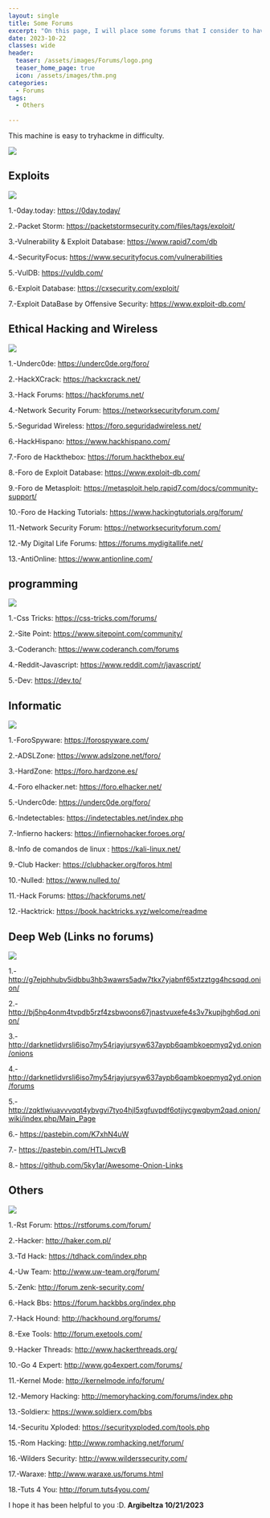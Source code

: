 ```yaml
---
layout: single
title: Some Forums 
excerpt: "On this page, I will place some forums that I consider to have good information on various topics, all focused on computer science. These are in different languages, some in English, others in Spanish, and others in different languages."
date: 2023-10-22
classes: wide
header:
  teaser: /assets/images/Forums/logo.png
  teaser_home_page: true
  icon: /assets/images/thm.png
categories:
  - Forums
tags:
  - Others
  
---
```


This machine is easy to tryhackme in difficulty.

![](/assets/images/Forums/logo2.png)

## Exploits

![](/assets/images/Forums/F-2.png) 

1.-0day.today: https://0day.today/

2.-Packet Storm: https://packetstormsecurity.com/files/tags/exploit/

3.-Vulnerability & Exploit Database: https://www.rapid7.com/db

4.-SecurityFocus: https://www.securityfocus.com/vulnerabilities

5.-VulDB: https://vuldb.com/

6.-Exploit Database: https://cxsecurity.com/exploit/

7.-Exploit DataBase by Offensive Security: https://www.exploit-db.com/

## Ethical Hacking and Wireless

![](/assets/images/Forums/F-1.png) 

1.-Underc0de: https://underc0de.org/foro/

2.-HackXCrack: https://hackxcrack.net/

3.-Hack Forums: https://hackforums.net/

4.-Network Security Forum: https://networksecurityforum.com/

5.-Seguridad Wireless: https://foro.seguridadwireless.net/

6.-HackHispano: https://www.hackhispano.com/

7.-Foro de Hackthebox: https://forum.hackthebox.eu/

8.-Foro de Exploit Database: https://www.exploit-db.com/

9.-Foro de Metasploit: https://metasploit.help.rapid7.com/docs/community-support/

10.-Foro de Hacking Tutorials: https://www.hackingtutorials.org/forum/

11.-Network Security Forum: https://networksecurityforum.com/

12.-My Digital Life Forums: https://forums.mydigitallife.net/

13.-AntiOnline: https://www.antionline.com/

## programming

![](/assets/images/Forums/F-3.png) 

1.-Css Tricks: https://css-tricks.com/forums/

2.-Site Point: https://www.sitepoint.com/community/

3.-Coderanch: https://www.coderanch.com/forums

4.-Reddit-Javascript: https://www.reddit.com/r/javascript/

5.-Dev: https://dev.to/


## Informatic

![](/assets/images/Forums/F-6.png) 

1.-ForoSpyware: https://forospyware.com/

2.-ADSLZone: https://www.adslzone.net/foro/

3.-HardZone: https://foro.hardzone.es/

4.-Foro elhacker.net: https://foro.elhacker.net/

5.-Underc0de: https://underc0de.org/foro/

6.-Indetectables: https://indetectables.net/index.php

7.-Infierno hackers: https://infiernohacker.foroes.org/

8.-Info de comandos de linux : https://kali-linux.net/

9.-Club Hacker:  https://clubhacker.org/foros.html

10.-Nulled: https://www.nulled.to/

11.-Hack Forums: https://hackforums.net/

12.-Hacktrick: https://book.hacktricks.xyz/welcome/readme

## Deep Web (Links no forums)

![](/assets/images/Forums/F-7.png) 

1.- http://g7ejphhubv5idbbu3hb3wawrs5adw7tkx7yjabnf65xtzztgg4hcsqqd.onion/

2.- http://bj5hp4onm4tvpdb5rzf4zsbwoons67jnastvuxefe4s3v7kupjhgh6qd.onion/

3.- http://darknetlidvrsli6iso7my54rjayjursyw637aypb6qambkoepmyq2yd.onion/onions

4.- http://darknetlidvrsli6iso7my54rjayjursyw637aypb6qambkoepmyq2yd.onion/forums

5.- http://zqktlwiuavvvqqt4ybvgvi7tyo4hjl5xgfuvpdf6otjiycgwqbym2qad.onion/wiki/index.php/Main_Page

6.- https://pastebin.com/K7xhN4uW

7.- https://pastebin.com/HTLJwcvB

8.- https://github.com/5ky1ar/Awesome-Onion-Links


## Others

![](/assets/images/Forums/F-5.png) 

1.-Rst Forum: https://rstforums.com/forum/

2.-Hacker: http://haker.com.pl/

3.-Td Hack: https://tdhack.com/index.php

4.-Uw Team: http://www.uw-team.org/forum/

5.-Zenk: http://forum.zenk-security.com/

6.-Hack Bbs: https://forum.hackbbs.org/index.php

7.-Hack Hound: http://hackhound.org/forums/

8.-Exe Tools: http://forum.exetools.com/

9.-Hacker Threads: http://www.hackerthreads.org/

10.-Go 4 Expert: http://www.go4expert.com/forums/

11.-Kernel Mode: http://kernelmode.info/forum/

12.-Memory Hacking: http://memoryhacking.com/forums/index.php

13.-Soldierx: https://www.soldierx.com/bbs

14.-Securitu Xploded: https://securityxploded.com/tools.php

15.-Rom Hacking: http://www.romhacking.net/forum/

16.-Wilders Security: http://www.wilderssecurity.com/

17.-Waraxe: http://www.waraxe.us/forums.html

18.-Tuts 4 You: http://forum.tuts4you.com/




I hope it has been helpful to you :D. **Argibeltza 10/21/2023**
